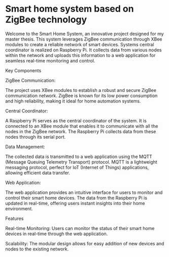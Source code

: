 # Smart home system based on ZigBee technology

Welcome to the Smart Home System, an innovative project designed for my master thesis. This system leverages ZigBee communication through XBee modules to create a reliable network of smart devices. Systems central coordinator is realized on Raspberry Pi. It collects data from various nodes within the network and uploads this information to a web application for seamless real-time monitoring and control.

Key Components

ZigBee Communication:

The project uses XBee modules to establish a robust and secure ZigBee communication network. ZigBee is known for its low power consumption and high reliability, making it ideal for home automation systems.

Central Coordinator:

A Raspberry Pi serves as the central coordinator of the system. It is connected to an XBee module that enables it to communicate with all the nodes in the ZigBee network. The Raspberry Pi collects data from these nodes through its serial port.

Data Management:

The collected data is transmitted to a web application using the MQTT (Message Queuing Telemetry Transport) protocol. MQTT is a lightweight messaging protocol, perfect for IoT (Internet of Things) applications, allowing efficient data transfer.

Web Application:

The web application provides an intuitive interface for users to monitor and control their smart home devices. The data from the Raspberry Pi is updated in real-time, offering users instant insights into their home environment.

Features

Real-time Monitoring: Users can monitor the status of their smart home devices in real-time through the web application.

Scalability: The modular design allows for easy addition of new devices and nodes to the existing network.

